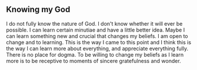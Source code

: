 ## Knowing my God

I do not fully know the nature of God. I don't know whether it will ever be possible. I can learn certain minutiae and have a little better idea. Maybe I can learn something new and crucial that changes my beliefs. I am open to change and to learning. This is the way I came to this point and I think this is the way I can learn more about everything, and appreciate everything fully. There is no place for dogma. To be willing to change my beliefs as I learn more is to be receptive to moments of sincere gratefulness and wonder.

